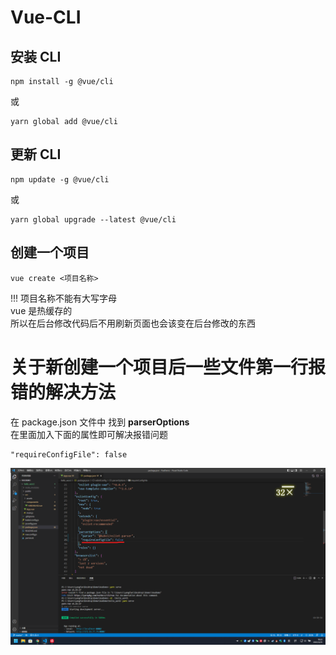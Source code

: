 # Vue-CLI

## 安装 CLI

```
npm install -g @vue/cli
```
或
```
yarn global add @vue/cli
```

## 更新 CLI
```
npm update -g @vue/cli
```
或
```
yarn global upgrade --latest @vue/cli
```

## 创建一个项目
```
vue create <项目名称>
```
!!! 项目名称不能有大写字母  
vue 是热缓存的  
所以在后台修改代码后不用刷新页面也会该变在后台修改的东西  

# 关于新创建一个项目后一些文件第一行报错的解决方法
在 package.json 文件中 找到 **parserOptions**  
在里面加入下面的属性即可解决报错问题
```
"requireConfigFile": false
```
![](./imgs/2022-04-25-Vue项目App第一行报错.png)
